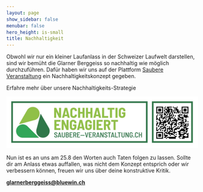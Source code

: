 ```yaml
---
layout: page
show_sidebar: false
menubar: false
hero_height: is-small
title: Nachhaltigkeit
---
```

Obwohl wir nur ein kleiner Laufanlass in der Schweizer Laufwelt darstellen, sind wir bemüht die Glarner Berggeiss so nachhaltig wie möglich durchzuführen. Dafür haben wir uns auf der Plattform [Saubere Veranstaltung](https://saubere-veranstaltung.ch/EventProfil/Detail/12674) ein Nachhaltigkeitskonzept gegeben.

Erfahre mehr über unsere Nachhaltigkeits-Strategie

<img src="/img/saubere_veranstaltung.jpg"
     alt="qr saubere veranstaltung"/>
     
Nun ist es an uns am 25.8 den Worten auch Taten folgen zu lassen. Sollte dir am Anlass etwas auffallen, was nicht dem Konzept entsprich oder wir verbessern können, freuen wir uns über deine konstruktive Kritik.


**[glarnerberggeiss@bluewin.ch](mailto:glarnerberggeiss@bluewin.ch)**
